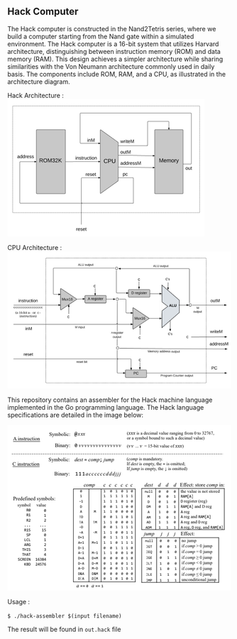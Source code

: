 ## Hack Computer

The Hack computer is constructed in the Nand2Tetris series, where we build a computer starting from the Nand gate within a simulated environment. The Hack computer is a 16-bit system that utilizes Harvard architecture, distinguishing between instruction memory (ROM) and data memory (RAM). This design achieves a simpler architecture while sharing similarities with the Von Neumann architecture commonly used in daily basis. The components include ROM, RAM, and a CPU, as illustrated in the architecture diagram.

Hack Architecture :
![Hack Architecture](./asset/hack-arch.png)

CPU Architecture :
![CPU Architecture](./asset/cpu-arch.png)

This repository contains an assembler for the Hack machine language implemented in the Go programming language. The Hack language specifications are detailed in the image below:

![Hack Language Specification](./asset/hack-lang-spec.png)

Usage :

```$ ./hack-assembler $(input filename)```

The result will be found in `out.hack` file